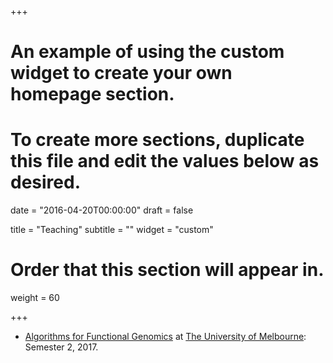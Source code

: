 +++
# An example of using the custom widget to create your own homepage section.
# To create more sections, duplicate this file and edit the values below as desired.

date = "2016-04-20T00:00:00"
draft = false

title = "Teaching"
subtitle = ""
widget = "custom"

# Order that this section will appear in.
weight = 60

+++

* [Algorithms for Functional Genomics](https://handbook.unimelb.edu.au/2017/subjects/comp90014) at [The University of Melbourne](http://www.unimelb.edu.au/): Semester 2, 2017.

